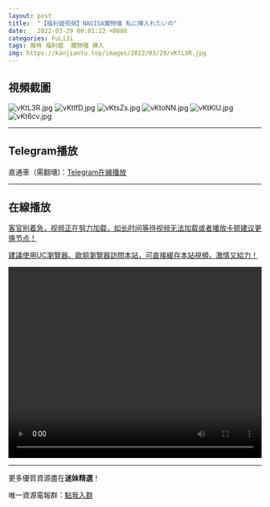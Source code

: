 ```yaml
---
layout: post
title:  "【福利姬视频】NAGISA魔物喵 私に挿入れたいの"
date:   2022-03-29 00:01:22 +0800
categories: FuLiJi
tags: 推特 福利姬  魔物喵 挿入
img: https://kanjiantu.top/images/2022/03/29/vKtL3R.jpg
---
```



## 視頻截圖

![vKtL3R.jpg](https://kanjiantu.top/images/2022/03/29/vKtL3R.jpg)
![vKtlfD.jpg](https://kanjiantu.top/images/2022/03/29/vKtlfD.jpg)
![vKtsZs.jpg](https://kanjiantu.top/images/2022/03/29/vKtsZs.jpg)
![vKtoNN.jpg](https://kanjiantu.top/images/2022/03/29/vKtoNN.jpg)
![vKtKlU.jpg](https://kanjiantu.top/images/2022/03/29/vKtKlU.jpg)
![vKt6cv.jpg](https://kanjiantu.top/images/2022/03/29/vKt6cv.jpg)

* * *
## Telegram播放

直通車（需翻墻)：[Telegram在線播放](https://t.me/mimeijingxuan/125)

* * *
## 在線播放
<u>客官别着急，视频正在努力加载，如长时间等待视频无法加载或者播放卡顿建议更换节点！</u>

<u>建議使用UC瀏覽器、歐朋瀏覽器訪問本站，可直接緩存本站視頻，激情又給力！</u>
<center><video src="https://cdn.publer.io/uploads/videos/6241f972db27975e38c8aebc/f7875cbf977c858caf54338308dddeab.mp4" width="100%" height="380px" controls="controls"></video></center>


* * *
更多優質資源盡在**迷妹精選**！

唯一資源電報群：[點我入群](https://t.me/mimeijingxuan)


